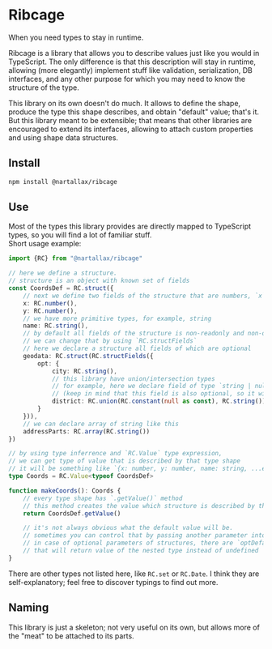 # Ribcage

When you need types to stay in runtime.  

Ribcage is a library that allows you to describe values just like you would in TypeScript. The only difference is that this description will stay in runtime, allowing (more elegantly) implement stuff like validation, serialization, DB interfaces, and any other purpose for which you may need to know the structure of the type.  

This library on its own doesn't do much. It allows to define the shape, produce the type this shape describes, and obtain "default" value; that's it. But this library meant to be extensible; that means that other libraries are encouraged to extend its interfaces, allowing to attach custom properties and using shape data structures.  

## Install

```bash
npm install @nartallax/ribcage
```

## Use

Most of the types this library provides are directly mapped to TypeScript types, so you will find a lot of familiar stuff.  
Short usage example:  

```typescript
import {RC} from "@nartallax/ribcage"

// here we define a structure.
// structure is an object with known set of fields
const CoordsDef = RC.struct({
	// next we define two fields of the structure that are numbers, `x` and `y`
	x: RC.number(),
	y: RC.number(),
	// we have more primitive types, for example, string
	name: RC.string(),
	// by default all fields of the structure is non-readonly and non-optional
	// we can change that by using `RC.structFields`
	// here we declare a structure all fields of which are optional
	geodata: RC.struct(RC.structFields({
		opt: {
			city: RC.string(),
			// this library have union/intersection types
			// for example, here we declare field of type `string | null`
			// (keep in mind that this field is also optional, so it will be `string | null | undefined`)
			district: RC.union(RC.constant(null as const), RC.string())
		}
	})),
	// we can declare array of string like this
	addressParts: RC.array(RC.string())
})

// by using type inferrence and `RC.Value` type expression, 
// we can get type of value that is described by that type shape
// it will be something like `{x: number, y: number, name: string, ...etc... }`
type Coords = RC.Value<typeof CoordsDef>

function makeCoords(): Coords {
	// every type shape has `.getValue()` method
	// this method creates the value which structure is described by the shape
	return CoordsDef.getValue()

	// it's not always obvious what the default value will be.
	// sometimes you can control that by passing another parameter into shape-creating function
	// in case of optional parameters of structures, there are `optDefault` and `roOptDefault` fields
	// that will return value of the nested type instead of undefined
}
```

There are other types not listed here, like `RC.set` or `RC.Date`. I think they are self-explanatory; feel free to discover typings to find out more.  

## Naming

This library is just a skeleton; not very useful on its own, but allows more of the "meat" to be attached to its parts.  
